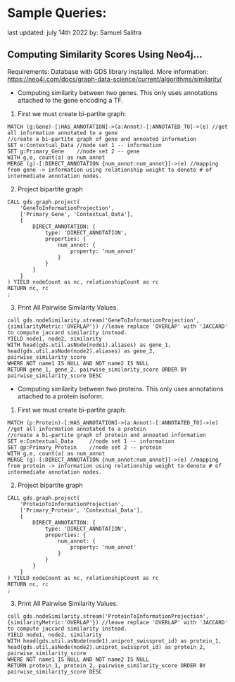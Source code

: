 
# Sample Queries:
last updated: july 14th 2022
by: Samuel Salitra

## Computing Similarity Scores Using Neo4j...

Requirements: Database with GDS library installed.
More information: https://neo4j.com/docs/graph-data-science/current/algorithms/similarity/

- Computing similarity between two genes. This only uses annotations attached to the gene encoding a TF.

1. First we must create bi-partite graph:
```cypher
MATCH (g:Gene)-[:HAS_ANNOTATION]->(a:Annot)-[:ANNOTATED_TO]->(e) //get all information annotated to a gene
//create a bi-partite graph of gene and annoated information
SET e:Contextual_Data //node set 1 -- information
SET g:Primary_Gene    //node set 2 -- gene
WITH g,e, count(a) as num_annot
MERGE (g)-[:DIRECT_ANNOTATION {num_annot:num_annot}]->(e) //mapping from gene -> information using relationship weight to denote # of intermediate annotation nodes.
```
2. Project bipartite graph
```cypher
CALL gds.graph.project(
    'GeneToInformationProjection',
    ['Primary_Gene', 'Contextual_Data'],
    {
        DIRECT_ANNOTATION: {
            type: 'DIRECT_ANNOTATION',
            properties: {
                num_annot: {
                    property: 'num_annot'
                }
            }
        }
    }
) YIELD nodeCount as nc, relationshipCount as rc
RETURN nc, rc
;
```
3. Print All Pairwise Similarity Values.
```cypher
call gds.nodeSimilarity.stream('GeneToInformationProjection', {similarityMetric:'OVERLAP'}) //leave replace 'OVERLAP' with 'JACCARD' to compute jaccard similarity instead.
YIELD node1, node2, similarity
WITH head(gds.util.asNode(node1).aliases) as gene_1, head(gds.util.asNode(node2).aliases) as gene_2, pairwise_similarity_score
WHERE NOT name1 IS NULL AND NOT name2 IS NULL
RETURN gene_1, gene_2, pairwise_similarity_score ORDER BY pairwise_similarity_score DESC
```
- Computing similarity between two proteins. This only uses annotations attached to a protein isoform. 
1. First we must create bi-partite graph:
```cypher
MATCH (p:Protein)-[:HAS_ANNOTATION]->(a:Annot)-[:ANNOTATED_TO]->(e) //get all information annotated to a protein
//create a bi-partite graph of protein and annoated information
SET e:Contextual_Data     //node set 1 -- information
SET gp:Primary_Protein    //node set 2 -- protein
WITH g,e, count(a) as num_annot
MERGE (g)-[:DIRECT_ANNOTATION {num_annot:num_annot}]->(e) //mapping from protein -> information using relationship weight to denote # of intermediate annotation nodes.
```
2. Project bipartite graph
```cypher
CALL gds.graph.project(
    'ProteinToInformationProjection',
    ['Primary_Protein', 'Contextual_Data'],
    {
        DIRECT_ANNOTATION: {
            type: 'DIRECT_ANNOTATION',
            properties: {
                num_annot: {
                    property: 'num_annot'
                }
            }
        }
    }
) YIELD nodeCount as nc, relationshipCount as rc
RETURN nc, rc
;
```
3. Print All Pairwise Similarity Values.
```cypher
call gds.nodeSimilarity.stream('ProteinToInformationProjection', {similarityMetric:'OVERLAP'}) //leave replace 'OVERLAP' with 'JACCARD' to compute jaccard similarity instead.
YIELD node1, node2, similarity
WITH head(gds.util.asNode(node1).uniprot_swissprot_id) as protein_1, head(gds.util.asNode(node2).uniprot_swissprot_id) as protein_2, pairwise_similarity_score
WHERE NOT name1 IS NULL AND NOT name2 IS NULL
RETURN protein_1, protein_2, pairwise_similarity_score ORDER BY pairwise_similarity_score DESC
```
